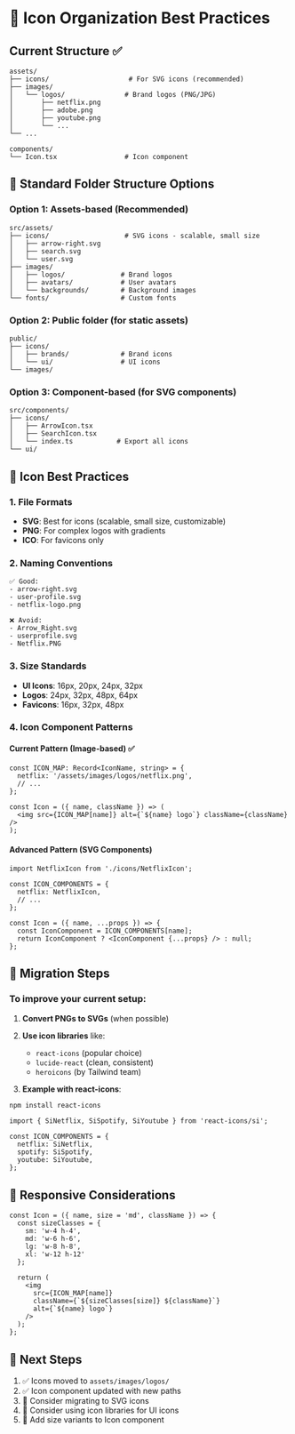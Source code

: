 # 🎯 Icon Organization Best Practices

## Current Structure ✅
```
assets/
├── icons/                    # For SVG icons (recommended)
├── images/
│   └── logos/               # Brand logos (PNG/JPG)
│       ├── netflix.png
│       ├── adobe.png
│       ├── youtube.png
│       └── ...
└── ...

components/
└── Icon.tsx                 # Icon component
```

## 📂 Standard Folder Structure Options

### Option 1: Assets-based (Recommended)
```
src/assets/
├── icons/                   # SVG icons - scalable, small size
│   ├── arrow-right.svg
│   ├── search.svg
│   └── user.svg
├── images/
│   ├── logos/              # Brand logos
│   ├── avatars/            # User avatars
│   └── backgrounds/        # Background images
└── fonts/                  # Custom fonts
```

### Option 2: Public folder (for static assets)
```
public/
├── icons/
│   ├── brands/             # Brand icons
│   └── ui/                 # UI icons
└── images/
```

### Option 3: Component-based (for SVG components)
```
src/components/
├── icons/
│   ├── ArrowIcon.tsx
│   ├── SearchIcon.tsx
│   └── index.ts           # Export all icons
└── ui/
```

## 🎨 Icon Best Practices

### 1. **File Formats**
- **SVG**: Best for icons (scalable, small size, customizable)
- **PNG**: For complex logos with gradients
- **ICO**: For favicons only

### 2. **Naming Conventions**
```
✅ Good:
- arrow-right.svg
- user-profile.svg
- netflix-logo.png

❌ Avoid:
- Arrow_Right.svg
- userprofile.svg
- Netflix.PNG
```

### 3. **Size Standards**
- **UI Icons**: 16px, 20px, 24px, 32px
- **Logos**: 24px, 32px, 48px, 64px
- **Favicons**: 16px, 32px, 48px

### 4. **Icon Component Patterns**

#### Current Pattern (Image-based) ✅
```tsx
const ICON_MAP: Record<IconName, string> = {
  netflix: '/assets/images/logos/netflix.png',
  // ...
};

const Icon = ({ name, className }) => (
  <img src={ICON_MAP[name]} alt={`${name} logo`} className={className} />
);
```

#### Advanced Pattern (SVG Components)
```tsx
import NetflixIcon from './icons/NetflixIcon';

const ICON_COMPONENTS = {
  netflix: NetflixIcon,
  // ...
};

const Icon = ({ name, ...props }) => {
  const IconComponent = ICON_COMPONENTS[name];
  return IconComponent ? <IconComponent {...props} /> : null;
};
```

## 🔧 Migration Steps

### To improve your current setup:

1. **Convert PNGs to SVGs** (when possible)
2. **Use icon libraries** like:
   - `react-icons` (popular choice)
   - `lucide-react` (clean, consistent)
   - `heroicons` (by Tailwind team)

3. **Example with react-icons**:
```bash
npm install react-icons
```

```tsx
import { SiNetflix, SiSpotify, SiYoutube } from 'react-icons/si';

const ICON_COMPONENTS = {
  netflix: SiNetflix,
  spotify: SiSpotify,
  youtube: SiYoutube,
};
```

## 📱 Responsive Considerations

```tsx
const Icon = ({ name, size = 'md', className }) => {
  const sizeClasses = {
    sm: 'w-4 h-4',
    md: 'w-6 h-6',
    lg: 'w-8 h-8',
    xl: 'w-12 h-12'
  };
  
  return (
    <img 
      src={ICON_MAP[name]} 
      className={`${sizeClasses[size]} ${className}`}
      alt={`${name} logo`}
    />
  );
};
```

## 🚀 Next Steps

1. ✅ Icons moved to `assets/images/logos/`
2. ✅ Icon component updated with new paths
3. 🔄 Consider migrating to SVG icons
4. 🔄 Consider using icon libraries for UI icons
5. 🔄 Add size variants to Icon component